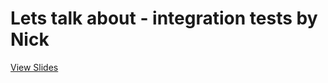 # Lets talk about - integration tests by Nick

[View Slides](http://healqq.github.io/lets-talk-about--integration-tests)
